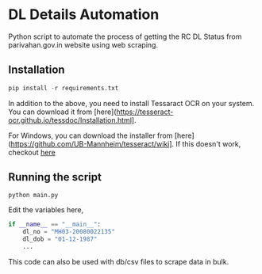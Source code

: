 # DL Details Automation

Python script to automate the process of getting the RC DL Status from parivahan.gov.in website using web scraping.

## Installation

```python
pip install -r requirements.txt
```

In addition to the above, you need to install Tessaract OCR on your system. You can download it from [here](https://tesseract-ocr.github.io/tessdoc/Installation.html].

For Windows, you can download the installer from [here](https://github.com/UB-Mannheim/tesseract/wiki]. If this doesn't work, checkout [here](https://tesseract-ocr.github.io/tessdoc/Downloads.html)

## Running the script

```
python main.py
```

Edit the variables here,

```python
if __name__ == "__main__":
    dl_no = "MH03-20080022135"
    dl_dob = "01-12-1987"
    ...
```

This code can also be used with db/csv files to scrape data in bulk.